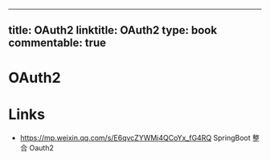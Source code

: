 
---
title: OAuth2
linktitle: OAuth2
type: book
commentable: true
---

# OAuth2

# Links

- https://mp.weixin.qq.com/s/E6qvcZYWMi4QCoYx_fG4RQ SpringBoot 整合 Oauth2

    